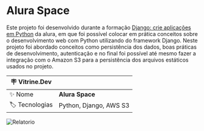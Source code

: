 # Alura Space

Este projeto foi desenvolvido durante a formação [Django: crie aplicações em Python](https://cursos.alura.com.br/formacao-django) da alura,
em que foi possível colocar em prática conceitos sobre o desenvolvimento web
com Python utilizando do framework Django. Neste projeto foi abordado conceitos como persistência dos dados, boas práticas de desenvolvimento,
autenticação e no final foi possível até mesmo fazer a integração com o Amazon S3 para a persistência dos arquivos estáticos usados no projeto.

| :placard: Vitrine.Dev |     |
| -------------  | --- |
| :sparkles: Nome        | **Alura Space**
| :label: Tecnologias | Python, Django, AWS S3

![Relatorio](#vitrinedev)
